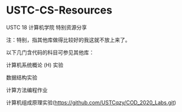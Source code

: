 # USTC-CS-Resources
USTC 18 计算机学院 特别资源分享

注：特别，指其他库做得比较好的我这就不放上来了。



以下几门含代码的科目可参见其他库：

计算机系统概论 (H) 实验

数据结构实验

计算方法编程作业

计算机组成原理实验(https://github.com/USTCqzy/COD_2020_Labs.git)



